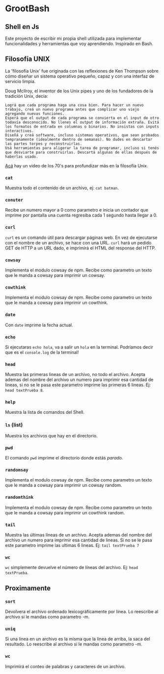 # GrootBash

## Shell en Js

Este proyecto de escribir mi propia shell utilizada para implementar funcionalidades y herramientas que voy aprendiendo. Inspirado en Bash.

## Filosofía UNIX

La 'filosofía Unix' fue originada con las reflexiones de Ken Thompson sobre cómo diseñar un sistema operativo pequeño, capaz y con una interfaz de servicio limpia.

Doug McIlroy, el inventor de los Unix pipes y uno de los fundadores de la tradición Unix, decía:

    Lográ que cada programa haga una cosa bien. Para hacer un nuevo trabajo, creá un nuevo programa antes que complicar uno viejo agregando nuevas funciones.
    Esperá que el output de cada programa se convierta en el input de otro todavía desconocido. No llenes el output de información extraña. Evitá los formatos de entrada en columnas o binarios. No insistas con inputs interactivos.
    Diseñá y creá software, incluso sistemas operativos, que sean probados tempranamente (idealmente dentro de semanas). No dudes en descartar las partes torpes y reconstruirlas.
    Usá herramientas para aligerar la tarea de programar, incluso si tenés que desviarte para construirlas. Descartá algunas de ellas después de haberlas usado.

[Acá](https://www.youtube.com/watch?v=tc4ROCJYbm0) hay un video de los 70's para profundizar más en la filosofía Unix.

###  `cat`

Muestra todo el contenido de un archivo, ej: `cat batman`.

### `conuter`

Recibe un numero mayor a 0 como parametro e inicia un contador que imprime por pantalla una cuenta regresiba cada 1 segundo hasta llegar a 0.

### `curl`

`curl` es un comando útil para descargar páginas web. En vez de ejecutarse con el nombre de un archivo, se hace con una URL.
`curl` hará un pedido GET de HTTP a un URL dado, e imprimirá el HTML del response del HTTP.


### `cowsay`

Implementa el modulo cowsay de npm. Recibe como parametro un texto que le manda a cowsay para imprimir un cowsay.

### `cowthink`

Implementa el modulo cowsay de npm. Recibe como parametro un texto que le manda a cowsay para imprimir un cowthink.

### `date`

Con `date` imprime la fecha actual.

### `echo`

Si ejecutaras `echo hola`, va a salir un `hola` en la terminal. Podríamos decir que es el `console.log` de la terminal!

### `head`

Muestra las primeras lineas de un archivo, no todo el archivo. Acepta ademas del nombre del archivo un numero para imprimir esa cantidad de lineas, si no se le pasa este parametro imprime las primeras 6 lineas. Ej: `head textPrueba 8`.

### `help` 

Muestra la lista de comandos del Shell.

### `ls` (list)

Muestra los archivos que hay en el directorio.

### `pwd`

El comando `pwd` imprime el directorio donde estás *parado*.

### `randomsay`

Implementa el modulo cowsay de npm. Recibe como parametro un texto que le manda a cowsay para imprimir un cowsay random.

### `randomthink`

Implementa el modulo cowsay de npm. Recibe como parametro un texto que le manda a cowsay para imprimir un cowthink random.

### `tail`

Muestra las últimas líneas de un archivo. Acepta ademas del nombre del archivo un numero para imprimir esa cantidad de lineas. Si no se le pasa este parametro imprime las ultimas 6 lineas. Ej: `tail textPrueba 7`

### `wc`

`wc` simplemente devuelve el número de líneas del archivo. Ej: `head textPrueba`.

## Proximamente

### `sort`

Devolvera el archivo ordenado lexicográficamente por línea. Lo reescribe al archivo si le mandas como parametro -m.

### `uniq`

Si una línea en un archivo es la misma que la línea de arriba, la saca del resultado. Lo reescribe al archivo si le mandas como parametro -m.

### `wc`

Imprimirá el conteo de palabras y caracteres de un archivo.